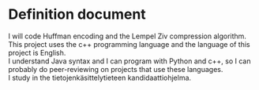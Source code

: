 # Definition document

I will code Huffman encoding and the Lempel Ziv compression algorithm.  
This project uses the c++ programming language and the language of this project is English.  
I understand Java syntax and I can program with Python and c++, so I can probably do peer-reviewing on projects that use these languages.  
I study in the tietojenkäsittelytieteen kandidaattiohjelma.